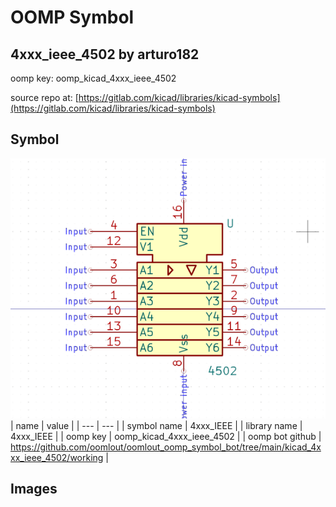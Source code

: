 # OOMP Symbol  
## 4xxx_ieee_4502  by arturo182  
  
oomp key: oomp_kicad_4xxx_ieee_4502  
  
source repo at: [https://gitlab.com/kicad/libraries/kicad-symbols](https://gitlab.com/kicad/libraries/kicad-symbols)  
## Symbol  
  
[![working.png](working_600.png)](working.png)  
| name | value | 
| --- | --- | 
| symbol name | 4xxx_IEEE | 
| library name | 4xxx_IEEE | 
| oomp key | oomp_kicad_4xxx_ieee_4502 | 
| oomp bot github | https://github.com/oomlout/oomlout_oomp_symbol_bot/tree/main/kicad_4xxx_ieee_4502/working | 
## Images  
